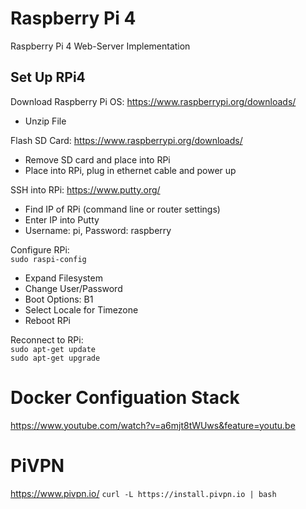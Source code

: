 # Raspberry Pi 4
Raspberry Pi 4 Web-Server Implementation

## Set Up RPi4
Download Raspberry Pi OS: https://www.raspberrypi.org/downloads/
- Unzip File

Flash SD Card: https://www.raspberrypi.org/downloads/  

- Remove SD card and place into RPi
- Place into RPi, plug in ethernet cable and power up  

SSH into RPi: https://www.putty.org/
- Find IP of RPi (command line or router settings)
- Enter IP into Putty
- Username: pi, Password: raspberry

Configure RPi:  
`sudo raspi-config`
- Expand Filesystem
- Change User/Password
- Boot Options: B1
- Select Locale for Timezone
- Reboot RPi  

Reconnect to RPi:  
`sudo apt-get update`  
`sudo apt-get upgrade`  

# Docker Configuation Stack
https://www.youtube.com/watch?v=a6mjt8tWUws&feature=youtu.be
 
# PiVPN
https://www.pivpn.io/
`curl -L https://install.pivpn.io | bash`
